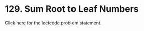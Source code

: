 # 129. Sum Root to Leaf Numbers

Click [here](https://leetcode.com/problems/sum-root-to-leaf-numbers/) for the leetcode problem statement.
